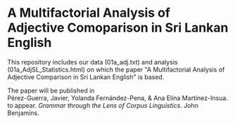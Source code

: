 # A Multifactorial Analysis of Adjective Comoparison in Sri Lankan English

This repository includes our data (01a_adj.txt) and analysis (01a_AdjSL_Statistics.html) on which the paper "A Multifactorial Analysis of Adjective Comparison in Sri Lankan English" is based.  

The paper will be published in   
Pérez-Guerra, Javier, Yolanda Fernández-Pena, & Ana Elina Martínez-Insua. to appear. *Grammar through the Lens of Corpus Linguistics*. John Benjamins.
